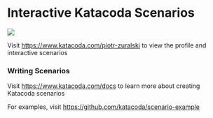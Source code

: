 # Interactive Katacoda Scenarios

[![](http://shields.katacoda.com/katacoda/piotr-zuralski/count.svg)](https://www.katacoda.com/piotr-zuralski "Get your profile on Katacoda.com")

Visit https://www.katacoda.com/piotr-zuralski to view the profile and interactive scenarios

### Writing Scenarios
Visit https://www.katacoda.com/docs to learn more about creating Katacoda scenarios

For examples, visit https://github.com/katacoda/scenario-example
